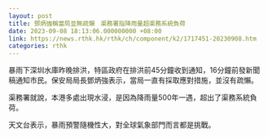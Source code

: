 ```yaml
---
layout: post
title: 鄧炳強稱當局並無疏懶　渠務署指降雨量超渠務系統負荷
date: 2023-09-08 18:13:06.000000000 +08:00
link: https://news.rthk.hk/rthk/ch/component/k2/1717451-20230908.htm
categories: rthk
---
```


暴雨下深圳水庫昨晚排洪，特區政府在排洪前45分鐘收到通知，16分鐘前發新聞稿通知市民。保安局局長鄧炳強表示，當局一直有採取應對措施，並沒有疏懶。

渠務署就說，本港多處出現水浸，是因為降雨量500年一遇，超出了渠務系統負荷。

天文台表示，暴雨預警隨機性大，對全球氣象部門而言都是挑戰。
